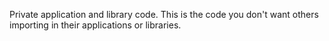 Private application and library code. This is the code you don't want others importing in their applications or libraries.